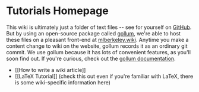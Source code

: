 # Tutorials Homepage

This wiki is ultimately just a folder of text files -- see for yourself on [GitHub](https://github.com/mlberkeley/wiki). But by using an open-source package called [gollum](https://github.com/gollum/gollum), we're able to host these files on a pleasant front-end at [mlberkeley.wiki](https://mlberkeley.wiki/Home). Anytime you make a content change to wiki on the website, gollum records it as an ordinary git commit. We use gollum because it has lots of convenient features, as you'll soon find out. If you're curious, check out the [gollum documentation](https://github.com/gollum/gollum/wiki).


- [[How to write a wiki article]]
- [[LaTeX Tutorial]] (check this out even if you're familiar with LaTeX, there is some wiki-specific information here)
